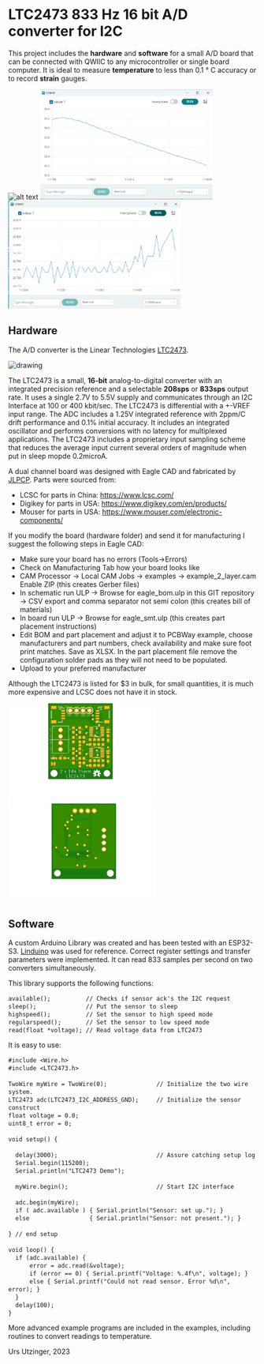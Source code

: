 LTC2473 833 Hz 16 bit A/D converter for I2C
===========================================

This project includes the **hardware** and **software** for a small A/D board
that can be connected with QWIIC to any microcontroller or single board
computer. It is ideal to measure **temperature** to less than 0.1 &deg; C accuracy or to record **strain** gauges.

![alt text](./hardware/LTC2473_Assembled.jpg)
<img src="./Screenshot_1.png" alt="drawing" width="350"/>
<img src="./Screenshot_2.png" alt="drawing" width="350"/>

## Hardware

The A/D converter is the Linear Technologies [LTC2473](https://www.analog.com/en/products/ltc2473.html).

![drawing](https://www.analog.com/-/media/analog/en/products/image/typical-application-diagrams/ltc/ltc2471-8586.png)

The LTC2473 is a small, **16-bit** analog-to-digital converter with an
integrated precision reference and a selectable **208sps** or **833sps** output
rate. It uses a single 2.7V to 5.5V supply and communicates through an I2C
Interface at 100 or 400 kbit/sec. 
The LTC2473 is differential with a +-VREF input range.
The ADC includes a 1.25V integrated reference with 2ppm/C drift performance 
and 0.1% initial accuracy. It includes an integrated oscillator and performs
conversions with no latency for multiplexed applications. 
The LTC2473 includes a proprietary input sampling scheme that reduces 
the average input current several orders of magnitude when put in sleep mopde 0.2microA.

A dual channel board was designed with Eagle CAD and fabricated by [JLPCP](https://jlcpcb.com/). Parts were sourced from:

- LCSC for parts in China: https://www.lcsc.com/
- Digikey for parts in USA: https://www.digikey.com/en/products/
- Mouser for parts in USA: https://www.mouser.com/electronic-components/

If you modify the board (hardware folder) and send it for manufacturing I suggest the following steps in Eagle CAD:

- Make sure your board has no errors (Tools->Errors)
- Check on Manufacturing Tab how your board looks like
- CAM Processor -> Local CAM Jobs -> examples -> example_2_layer.cam
    Enable ZIP (this creates Gerber files)
- In schematic run ULP -> Browse for eagle_bom.ulp in this GIT repository -> CSV export and comma separator not semi colon (this creates bill of materials)
- In board run ULP -> Browse for eagle_smt.ulp (this creates part placement instructions)
- Edit BOM and part placement and adjust it to PCBWay example, choose manufacturers and part numbers, check availability and make sure foot print matches. Save as XLSX. In the part placement file remove the configuration solder pads as they will not need to be populated.
- Upload to your preferred manufacturer

Although the LTC2473 is listed for $3 in bulk, for small quantities, it is much more expensive and LCSC does not have it in stock.

<img src="./hardware/LTC2473CDR1_top.png" alt="drawing" width="300"/>
<img src="./hardware/LTC2473CDR1_bottom.png" alt="drawing" width="300"/>

## Software

A custom Arduino Library was created and has been tested with an ESP32-S3. [Linduino](https://www.analog.com/en/design-center/evaluation-hardware-and-software/evaluation-development-platforms/linduino.html) was used for reference. Correct register settings and transfer parameters were implemented. It can read 833 samples per second on two converters simultaneously.

This library supports the following functions:
```
available();          // Checks if sensor ack's the I2C request
sleep();              // Put the sensor to sleep
highspeed();          // Set the sensor to high speed mode
regularspeed();       // Set the sensor to low speed mode
read(float *voltage); // Read voltage data from LTC2473
```
It is easy to use:
```
#include <Wire.h>
#include <LTC2473.h>

TwoWire myWire = TwoWire(0);              // Initialize the two wire system.
LTC2473 adc(LTC2473_I2C_ADDRESS_GND);     // Initialize the sensor construct
float voltage = 0.0;
uint8_t error = 0;

void setup() {

  delay(3000);                            // Assure catching setup log
  Serial.begin(115200);
  Serial.println("LTC2473 Demo");

  myWire.begin();                         // Start I2C interface

  adc.begin(myWire);
  if ( adc.available ) { Serial.println("Sensor: set up."); } 
  else                 { Serial.println("Sensor: not present."); }

} // end setup
    
void loop() {
  if (adc.available) {
      error = adc.read(&voltage); 
      if (error == 0) { Serial.printf("Voltage: %.4f\n", voltage); }
      else { Serial.printf("Could not read sensor. Error %d\n", error); } 
  }
  delay(100);
}
```

More advanced example programs are included in the examples, including routines to convert readings to temperature.

Urs Utzinger, 2023
